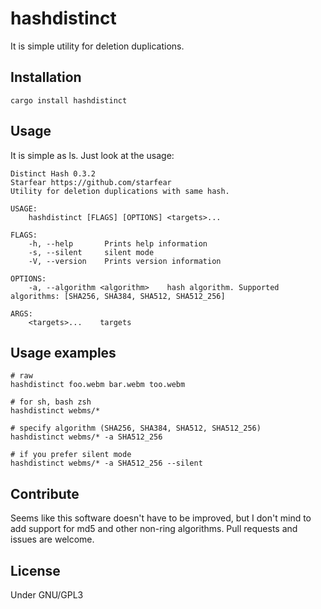 # hashdistinct
It is simple utility for deletion duplications.

## Installation
```
cargo install hashdistinct
```

## Usage
It is simple as ls. Just look at the usage:

```
Distinct Hash 0.3.2
Starfear https://github.com/starfear
Utility for deletion duplications with same hash.

USAGE:
    hashdistinct [FLAGS] [OPTIONS] <targets>...

FLAGS:
    -h, --help       Prints help information
    -s, --silent     silent mode
    -V, --version    Prints version information

OPTIONS:
    -a, --algorithm <algorithm>    hash algorithm. Supported algorithms: [SHA256, SHA384, SHA512, SHA512_256]

ARGS:
    <targets>...    targets
```

## Usage examples
```
# raw
hashdistinct foo.webm bar.webm too.webm

# for sh, bash zsh
hashdistinct webms/*

# specify algorithm (SHA256, SHA384, SHA512, SHA512_256)
hashdistinct webms/* -a SHA512_256

# if you prefer silent mode
hashdistinct webms/* -a SHA512_256 --silent
```

## Contribute
Seems like this software doesn't have to be improved, but I don't mind to add support for md5 and other non-ring algorithms.
Pull requests and issues are welcome.

## License
Under GNU/GPL3